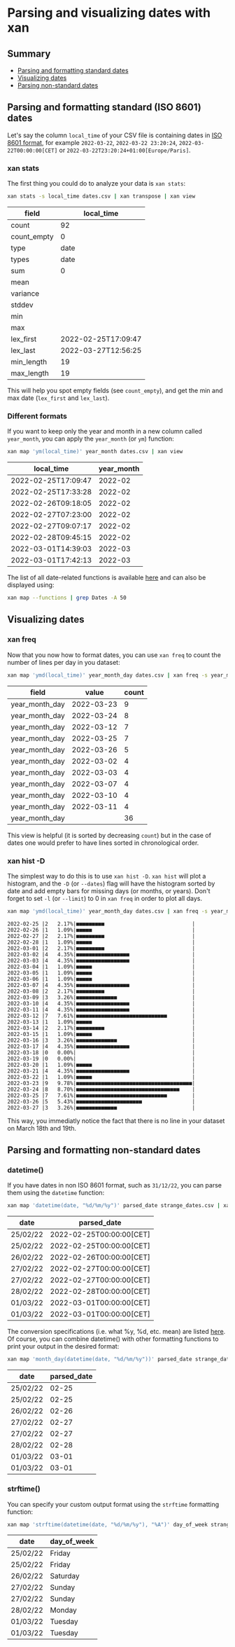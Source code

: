 # Parsing and visualizing dates with xan

## Summary

* [Parsing and formatting standard dates](#parsing-and-formatting-standard-iso-8601-dates)
* [Visualizing dates](#visualizing-dates)
* [Parsing non-standard dates](#parsing-non-standard-dates)


## Parsing and formatting standard (ISO 8601) dates
Let's say the column `local_time` of your CSV file is containing dates in [ISO 8601 format](https://en.wikipedia.org/wiki/ISO_8601), for example `2022-03-22`, `2022-03-22 23:20:24`, `2022-03-22T00:00:00[CET]` or `2022-03-22T23:20:24+01:00[Europe/Paris]`.

### xan stats
The first thing you could do to analyze your data is `xan stats`:

```bash
xan stats -s local_time dates.csv | xan transpose | xan view

```

| field       | local_time          |
| ----------- | ------------------- |
| count       | 92                  |
| count_empty | 0                   |
| type        | date                |
| types       | date                |
| sum         | 0                   |
| mean        |                     |
| variance    |                     |
| stddev      |                     |
| min         |                     |
| max         |                     |
| lex_first   | 2022-02-25T17:09:47 |
| lex_last    | 2022-03-27T12:56:25 |
| min_length  | 19                  |
| max_length  | 19                  |

This will help you spot empty fields (see `count_empty`), and get the min and max date (`lex_first` and `lex_last`).

### Different formats
If you want to keep only the year and month in a new column called `year_month`, you can apply the `year_month` (or `ym`) function:

```bash
xan map 'ym(local_time)' year_month dates.csv | xan view
```

| local_time          | year_month |
| ------------------- | ---------- |
| 2022-02-25T17:09:47 | 2022-02    |
| 2022-02-25T17:33:28 | 2022-02    |
| 2022-02-26T09:18:05 | 2022-02    |
| 2022-02-27T07:23:00 | 2022-02    |
| 2022-02-27T09:07:17 | 2022-02    |
| 2022-02-28T09:45:15 | 2022-02    |
| 2022-03-01T14:39:03 | 2022-03    |
| 2022-03-01T17:42:13 | 2022-03    |

The list of all date-related functions is available [here](https://github.com/medialab/xan/blob/master/docs/moonblade.md#functions--operators) and can also be displayed using:

```bash
xan map --functions | grep Dates -A 50
```

## Visualizing dates

### xan freq
Now that you now how to format dates, you can use `xan freq` to count the number of lines per day in you dataset:

```bash
xan map 'ymd(local_time)' year_month_day dates.csv | xan freq -s year_month_day | xan view
```
| field          | value      | count |
| -------------- | ---------- | ----- |
| year_month_day | 2022-03-23 | 9     |
| year_month_day | 2022-03-24 | 8     |
| year_month_day | 2022-03-12 | 7     |
| year_month_day | 2022-03-25 | 7     |
| year_month_day | 2022-03-26 | 5     |
| year_month_day | 2022-03-02 | 4     |
| year_month_day | 2022-03-03 | 4     |
| year_month_day | 2022-03-07 | 4     |
| year_month_day | 2022-03-10 | 4     |
| year_month_day | 2022-03-11 | 4     |
| year_month_day | <rest>     | 36    |

This view is helpful (it is sorted by decreasing `count`) but in the case of dates one would prefer to have lines sorted in chronological order.

### xan hist -D
The simplest way to do this is to use `xan hist -D`. `xan hist` will plot a histogram, and the `-D` (or `--dates`) flag will have the histogram sorted by date and add empty bars for missing days (or months, or years). Don't forget to set `-l` (or `--limit`) to 0 in `xan freq` in order to plot all days.

```bash
xan map 'ymd(local_time)' year_month_day dates.csv | xan freq -s year_month_day -l 0 | xan hist -D
```

```
2022-02-25 |2   2.17%|■■■■■■■■■                            |
2022-02-26 |1   1.09%|■■■■■                                |
2022-02-27 |2   2.17%|■■■■■■■■■                            |
2022-02-28 |1   1.09%|■■■■■                                |
2022-03-01 |2   2.17%|■■■■■■■■■                            |
2022-03-02 |4   4.35%|■■■■■■■■■■■■■■■■■                    |
2022-03-03 |4   4.35%|■■■■■■■■■■■■■■■■■                    |
2022-03-04 |1   1.09%|■■■■■                                |
2022-03-05 |1   1.09%|■■■■■                                |
2022-03-06 |1   1.09%|■■■■■                                |
2022-03-07 |4   4.35%|■■■■■■■■■■■■■■■■■                    |
2022-03-08 |2   2.17%|■■■■■■■■■                            |
2022-03-09 |3   3.26%|■■■■■■■■■■■■■                        |
2022-03-10 |4   4.35%|■■■■■■■■■■■■■■■■■                    |
2022-03-11 |4   4.35%|■■■■■■■■■■■■■■■■■                    |
2022-03-12 |7   7.61%|■■■■■■■■■■■■■■■■■■■■■■■■■■■■■        |
2022-03-13 |1   1.09%|■■■■■                                |
2022-03-14 |2   2.17%|■■■■■■■■■                            |
2022-03-15 |1   1.09%|■■■■■                                |
2022-03-16 |3   3.26%|■■■■■■■■■■■■■                        |
2022-03-17 |4   4.35%|■■■■■■■■■■■■■■■■■                    |
2022-03-18 |0   0.00%|                                     |
2022-03-19 |0   0.00%|                                     |
2022-03-20 |1   1.09%|■■■■■                                |
2022-03-21 |4   4.35%|■■■■■■■■■■■■■■■■■                    |
2022-03-22 |1   1.09%|■■■■■                                |
2022-03-23 |9   9.78%|■■■■■■■■■■■■■■■■■■■■■■■■■■■■■■■■■■■■■|
2022-03-24 |8   8.70%|■■■■■■■■■■■■■■■■■■■■■■■■■■■■■■■■■    |
2022-03-25 |7   7.61%|■■■■■■■■■■■■■■■■■■■■■■■■■■■■■        |
2022-03-26 |5   5.43%|■■■■■■■■■■■■■■■■■■■■■                |
2022-03-27 |3   3.26%|■■■■■■■■■■■■■                        |

```

This way, you immediatly notice the fact that there is no line in your dataset on March 18th and 19th.

## Parsing and formatting non-standard dates

### datetime()
If you have dates in non ISO 8601 format, such as `31/12/22`, you can parse them using the `datetime` function:

```bash
xan map 'datetime(date, "%d/%m/%y")' parsed_date strange_dates.csv | xan v
```

| date     | parsed_date              |
| -------- | ------------------------ |
| 25/02/22 | 2022-02-25T00:00:00[CET] |
| 25/02/22 | 2022-02-25T00:00:00[CET] |
| 26/02/22 | 2022-02-26T00:00:00[CET] |
| 27/02/22 | 2022-02-27T00:00:00[CET] |
| 27/02/22 | 2022-02-27T00:00:00[CET] |
| 28/02/22 | 2022-02-28T00:00:00[CET] |
| 01/03/22 | 2022-03-01T00:00:00[CET] |
| 01/03/22 | 2022-03-01T00:00:00[CET] |

The conversion specifications (i.e. what %y, %d, etc. mean) are listed [here](https://docs.rs/jiff/latest/jiff/fmt/strtime/index.html#conversion-specifications). Of course, you can combine datetime() with other formatting functions to print your output in the desired format:

```bash
xan map 'month_day(datetime(date, "%d/%m/%y"))' parsed_date strange_dates.csv | xan v
```

| date     | parsed_date |
| -------- | ----------- |
| 25/02/22 | 02-25       |
| 25/02/22 | 02-25       |
| 26/02/22 | 02-26       |
| 27/02/22 | 02-27       |
| 27/02/22 | 02-27       |
| 28/02/22 | 02-28       |
| 01/03/22 | 03-01       |
| 01/03/22 | 03-01       |

### strftime()

You can specify your custom output format using the `strftime` formatting function:

```bash
xan map 'strftime(datetime(date, "%d/%m/%y"), "%A")' day_of_week strange_dates.csv | xan v
```

| date     | day_of_week |
| -------- | ----------- |
| 25/02/22 | Friday      |
| 25/02/22 | Friday      |
| 26/02/22 | Saturday    |
| 27/02/22 | Sunday      |
| 27/02/22 | Sunday      |
| 28/02/22 | Monday      |
| 01/03/22 | Tuesday     |
| 01/03/22 | Tuesday     |

